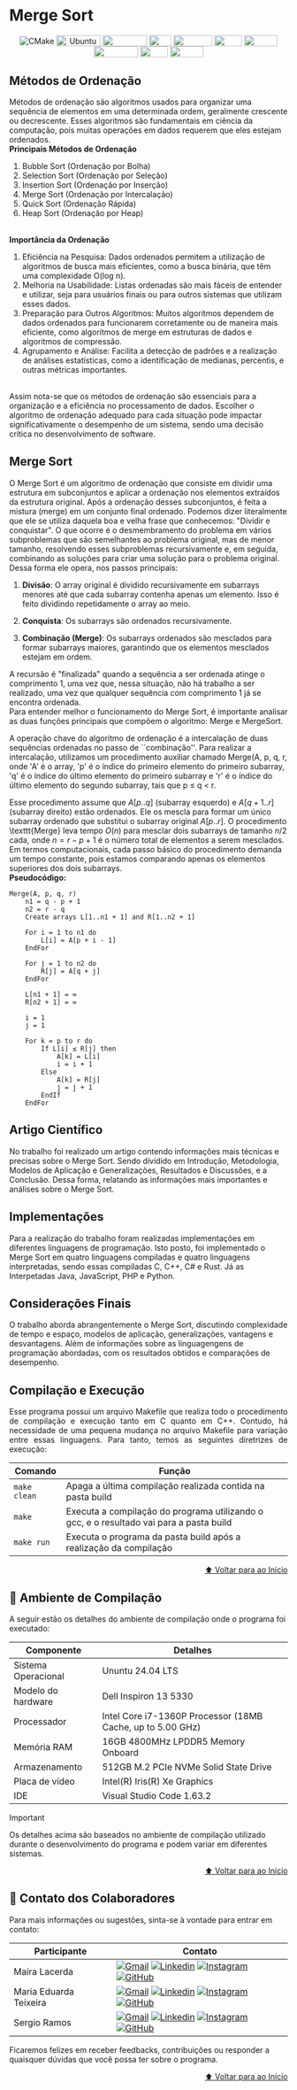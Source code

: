 # Merge Sort

<div align="center">
  <img align="center" alt="CMake" src="https://img.shields.io/badge/Linux-FCC624?logo=linux&logoColor=black" />
  <img align="center" height="20px" width="80px" alt="Ubuntu" src="https://img.shields.io/badge/Ubuntu-E95420?logo=ubuntu&logoColor=white"/>
  <img align="center" height="20px" width="80px" src="https://img.shields.io/badge/VS%20Code-blue?logo=visual%20studio%20code"/>
  <img align="center" height="20px" width="40px" src="https://img.shields.io/badge/c-%2300599C.svg?logo=c&logoColor=white"/>
  <img align="center" height="20px" width="70px" src="https://img.shields.io/badge/c++-%2300599C.svg?logo=c%2B%2B&logoColor=white"/>
  <img align="center" height="20px" width="50px" src="https://img.shields.io/badge/c%23-%23239120.svg?logo=csharp&logoColor=white">
  <img align="center" height="20px" width="60px" src="https://img.shields.io/badge/Java-%23ED8B00.svg?logo=openjdk&logoColor=white"/>
  <img align="center" height="20px" width="80px" src="https://img.shields.io/badge/JavaScript-F7DF1E?logo=javascript&logoColor=black"/>
  <img align="center" height="20px" width="50px" src="https://img.shields.io/badge/PHP-777BB4?logo=php&logoColor=white"/>
  <img align="center" height="20px" width="60px" src="https://img.shields.io/badge/Python-3670A0?logo=python&logoColor=ffdd54"/>
</div>

## Métodos de Ordenação
Métodos de ordenação são algoritmos usados para organizar uma sequência de elementos em uma determinada ordem, geralmente crescente ou decrescente. Esses algoritmos são fundamentais em ciência da computação, pois muitas operações em dados requerem que eles estejam ordenados. 
<br/>**Principais Métodos de Ordenação**
1. Bubble Sort (Ordenação por Bolha)
2. Selection Sort (Ordenação por Seleção)
3. Insertion Sort (Ordenação por Inserção)
4. Merge Sort (Ordenação por Intercalação)
5. Quick Sort (Ordenação Rápida)
6. Heap Sort (Ordenação por Heap)

<br/>**Importância da Ordenação**

1. Eficiência na Pesquisa: Dados ordenados permitem a utilização de algoritmos de busca mais eficientes, como a busca binária, que têm uma complexidade O(log n).
2. Melhoria na Usabilidade: Listas ordenadas são mais fáceis de entender e utilizar, seja para usuários finais ou para outros sistemas que utilizam esses dados.
3. Preparação para Outros Algoritmos: Muitos algoritmos dependem de dados ordenados para funcionarem corretamente ou de maneira mais eficiente, como algoritmos de merge em estruturas de dados e algoritmos de compressão.
4. Agrupamento e Análise: Facilita a detecção de padrões e a realização de análises estatísticas, como a identificação de medianas, percentis, e outras métricas importantes.
<br/>
Assim nota-se que os métodos de ordenação são essenciais para a organização e a eficiência no processamento de dados. Escolher o algoritmo de ordenação adequado para cada situação pode impactar significativamente o desempenho de um sistema, sendo uma decisão crítica no desenvolvimento de software.

## Merge Sort
O Merge Sort é um algoritmo de ordenação que consiste em dividir uma estrutura em subconjuntos e aplicar a ordenação nos elementos extraídos da estrutura original. Após a ordenação desses subconjuntos, é feita a mistura (merge) em um conjunto final ordenado. Podemos dizer literalmente que ele se utiliza daquela boa e velha frase que conhecemos: "Dividir e conquistar".
O que ocorre é o desmembramento do problema em vários subproblemas que são semelhantes ao problema original, mas de menor tamanho, resolvendo esses subproblemas recursivamente e, em seguida, combinando as soluções para criar uma solução para o problema original. Dessa forma ele opera, nos passos principais:
1. **Divisão**: O array original é dividido recursivamente em subarrays menores até que cada subarray contenha apenas um elemento. Isso é feito dividindo repetidamente o array ao meio.

2. **Conquista**: Os subarrays são ordenados recursivamente.

3. **Combinação (Merge)**: Os subarrays ordenados são mesclados para formar subarrays maiores, garantindo que os elementos mesclados estejam em ordem.

A recursão é "finalizada" quando a sequência a ser ordenada atinge o comprimento 1, uma vez que, nessa situação, não há trabalho a ser realizado, uma vez que qualquer sequência com comprimento 1 já se encontra ordenada. 
<br/>
Para entender melhor o funcionamento do Merge Sort, é importante analisar as duas funções principais que compõem o algoritmo: Merge e MergeSort. 

A operação chave do algoritmo de ordenação é a intercalação de duas sequências ordenadas no passo de ``combinação''. Para realizar a intercalação, utilizamos um procedimento auxiliar chamado Merge(A, p, q, r, onde 'A' é o array, 'p' é o índice do primeiro elemento do primeiro subarray, 'q' é o índice do último elemento do primeiro subarray e 'r' é o índice do último elemento do segundo subarray, tais que p ≤ q < r. 

Esse procedimento assume que $A[p..q]$ (subarray esquerdo) e $A[q+1..r]$ (subarray direito) estão ordenados. Ele os mescla para formar um único subarray ordenado que substitui o subarray original $A[p..r]$. O procedimento \texttt{Merge} leva tempo $O(n)$ para mesclar dois subarrays de tamanho $n/2$ cada, onde $n = r - p + 1$ é o número total de elementos a serem mesclados. Em termos computacionais, cada passo básico do procedimento demanda um tempo constante, pois estamos comparando apenas os elementos superiores dos dois subarrays. 
<br/>
**Pseudocódigo:**
```text
Merge(A, p, q, r)
    n1 = q - p + 1
    n2 = r - q
    Create arrays L[1..n1 + 1] and R[1..n2 + 1]
    
    For i = 1 to n1 do
        L[i] = A[p + i - 1]
    EndFor

    For j = 1 to n2 do
        R[j] = A[q + j]
    EndFor

    L[n1 + 1] = ∞
    R[n2 + 1] = ∞

    i = 1
    j = 1

    For k = p to r do
        If L[i] ≤ R[j] then
            A[k] = L[i]
            i = i + 1
        Else
            A[k] = R[j]
            j = j + 1
        EndIf
    EndFor
```
## Artigo Científico
No trabalho foi realizado um artigo contendo informações mais técnicas e precisas sobre o Merge Sort. Sendo dívidido em Introdução, Metodologia, Modelos de Aplicação e Generalizações, Resultados e Discussões, e a Conclusão. Dessa forma, relatando as informações mais importantes e análises sobre o Merge Sort.

## Implementações 
Para a realização do trabalho foram realizadas implementações em diferentes linguagens de programação. Isto posto, foi implementado o Merge Sort em quatro linguagens compiladas e quatro linguagens interpretadas, sendo essas compiladas C, C++, C# e Rust. Já as Interpetadas Java, JavaScript, PHP e Python. 

## Considerações Finais
O trabalho aborda abrangentemente o Merge Sort, discutindo complexidade de tempo e espaço, modelos de aplicação, generalizações, vantagens e desvantagens. Além de informações sobre as linguagengens de programação abordadas, com os resultados obtidos e comparações de desempenho.  


## Compilação e Execução 

<p align="justify">
Esse programa possui um arquivo Makefile que realiza todo o procedimento de compilação e execução tanto em C quanto em C++. Contudo, há necessidade de uma pequena mudança no arquivo Makefile para variação entre essas linguagens. Para tanto, temos as seguintes diretrizes de execução:
</p>

| Comando                |  Função                                                                                               |                     
| -----------------------| ------------------------------------------------------------------------------------------------------|
|  `make clean`          | Apaga a última compilação realizada contida na pasta build                                            |
|  `make`                | Executa a compilação do programa utilizando o gcc, e o resultado vai para a pasta build               |
|  `make run`            | Executa o programa da pasta build após a realização da compilação                                     |
<p align="right"><a href="#-merge-sort">⬆️ Voltar para ao Início</a></p>
                    
## 🔧 Ambiente de Compilação
A seguir estão os detalhes do ambiente de compilação onde o programa foi executado:

| Componente      | Detalhes                          |
|-----------------|-----------------------------------|
| Sistema Operacional | Ununtu 24.04 LTS |
| Modelo do hardware| Dell Inspiron 13 5330|
| Processador     | Intel Core i7-1360P Processor (18MB Cache, up to 5.00 GHz)|
| Memória RAM     | 16GB 4800MHz LPDDR5 Memory Onboard|
| Armazenamento   | 512GB M.2 PCIe NVMe Solid State Drive|
| Placa de vídeo  | Intel(R) Iris(R) Xe Graphics |
| IDE             | Visual Studio Code 1.63.2|

> [!IMPORTANT]
> Os detalhes acima são baseados no ambiente de compilação utilizado durante o desenvolvimento do programa e podem variar em diferentes sistemas.
<p align="right"><a href="#-merge-sort">⬆️ Voltar para ao Início</a></p>

## 📧 Contato dos Colaboradores
Para mais informações ou sugestões, sinta-se à vontade para entrar em contato:

| Participante           |  Contato  |                     
| -----------------------| ----------|
|  Maíra Lacerda | [![Gmail][Gmail Badge]][Gmail Colab 1] [![Linkedin][Linkedin Badge]][Linkedin Colab 1] [![Instagram][Instagram Badge]][Instagram Colab 1] [![GitHub][GitHub Badge]][GitHub Colab 1]|
|  Maria Eduarda Teixeira | [![Gmail][Gmail Badge]][Gmail Colab 2] [![Linkedin][Linkedin Badge]][Linkedin Colab 2] [![Instagram][Instagram Badge]][Instagram Colab 2] [![GitHub][GitHub Badge]][GitHub Colab 2]|
|  Sergio Ramos | [![Gmail][Gmail Badge]][Gmail Colab 3] [![Linkedin][Linkedin Badge]][Linkedin Colab 3] [![Instagram][Instagram Badge]][Instagram Colab 3] [![GitHub][GitHub Badge]][GitHub Colab 3]          |  

Ficaremos felizes em receber feedbacks, contribuições ou responder a quaisquer dúvidas que você possa ter sobre o programa.
<p align="right"><a href="#-merge-sort">⬆️ Voltar para ao Início</a></p>


[Gmail Badge]: https://img.shields.io/badge/-Gmail-c14438?style=flat-square&logo=Gmail&logoColor=white
[Linkedin Badge]: https://img.shields.io/badge/-LinkedIn-0e76a8?style=flat-square&logo=Linkedin&logoColor=white
[Instagram Badge]: https://img.shields.io/badge/-Instagram-e4405f?style=flat-square&logo=Instagram&logoColor=white
[GitHub Badge]: https://img.shields.io/badge/-GitHub-181717?style=flat-square&logo=GitHub&logoColor=white

[Gmail Colab 1]: mailto:mairaallacerda@gmail.com
[Gmail Colab 2]: mailto:dudateixeirasouza@gmail.com
[Gmail Colab 3]: mailto:sergiohenriquequedasramos@gmail.com

[Linkedin Colab 1]: https://www.linkedin.com/in/ma%C3%ADra-almeida-lacerda
[Linkedin Colab 2]: https://www.linkedin.com/in/maria-eduarda-teixeira-souza-2a2b3a254/
[Linkedin Colab 3]: https://www.linkedin.com/in/sergio-ramos-21057230a

[Instagram Colab 1]: https://www.instagram.com/mairaallacerda/
[Instagram Colab 2]: https://www.instagram.com/dudat_18/
[Instagram Colab 3]: https://www.instagram.com/eu__sergio/

[GitHub Colab 1]: https://github.com/mairaallacerda
[GitHub Colab 2]: https://github.com/dudatsouza
[GitHub Colab 3]: https://github.com/serginnn
